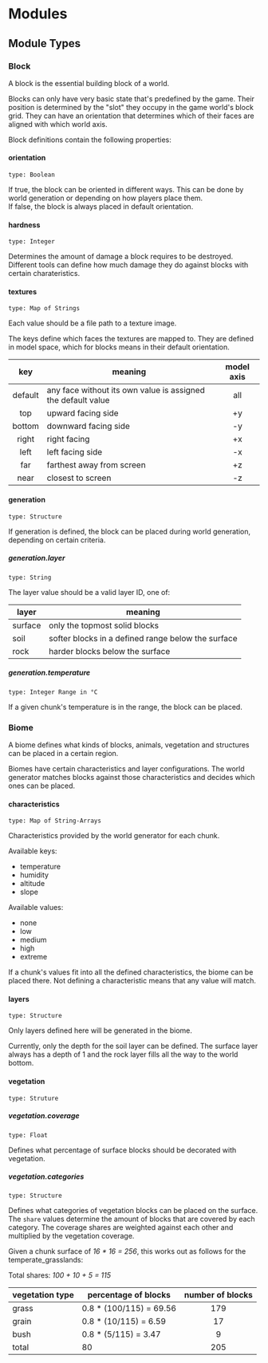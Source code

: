 # Modules

## Module Types

### Block

A block is the essential building block of a world.

Blocks can only have very basic state that's predefined by the game.
Their position is determined by the "slot" they occupy in the game world's block grid.
They can have an orientation that determines which of their faces are aligned with which world axis.

Block definitions contain the following properties:


#### orientation

```type: Boolean```

If true, the block can be oriented in different ways. This can be done by world generation or depending on how players place them.  
If false, the block is always placed in default orientation.


#### hardness

```type: Integer```

Determines the amount of damage a block requires to be destroyed.  
Different tools can define how much damage they do against blocks with certain charateristics.


#### textures

```type: Map of Strings```

Each value should be a file path to a texture image.

The keys define which faces the textures are mapped to.
They are defined in model space, which for blocks means in their default orientation.

| key | meaning | model axis |
| :--: | -- | :--: |
| default | any face without its own value is assigned the default value | all |
| top | upward facing side | +y |
| bottom | downward facing side | -y |
| right | right facing | +x |
| left | left facing side | -x |
| far | farthest away from screen | +z |
| near | closest to screen | -z |


#### generation

```type: Structure```

If generation is defined, the block can be placed during world generation, depending on certain criteria.

##### generation.layer

```type: String```

The layer value should be a valid layer ID, one of:

| layer | meaning |
| -- | -- |
| surface | only the topmost solid blocks |
| soil | softer blocks in a defined range below the surface |
| rock | harder blocks below the surface |


##### generation.temperature

```type: Integer Range in °C```

If a given chunk's temperature is in the range, the block can be placed.



### Biome

A biome defines what kinds of blocks, animals, vegetation and structures can be placed in a certain region.

Biomes have certain characteristics and layer configurations.
The world generator matches blocks against those characteristics and decides which ones can be placed.

#### characteristics

```type: Map of String-Arrays```

Characteristics provided by the world generator for each chunk.

Available keys:

* temperature
* humidity
* altitude
* slope

Available values:
* none
* low
* medium
* high
* extreme

If a chunk's values fit into all the defined characteristics, the biome can be placed there.
Not defining a characteristic means that any value will match.

#### layers

```type: Structure```

Only layers defined here will be generated in the biome.

Currently, only the depth for the soil layer can be defined.
The surface layer always has a depth of 1 and the rock layer fills all the way to the world bottom.


#### vegetation

```type: Struture```

##### vegetation.coverage

```type: Float```

Defines what percentage of surface blocks should be decorated with vegetation.

##### vegetation.categories

```type: Structure```

Defines what categories of vegetation blocks can be placed on the surface.
The ```share``` values determine the amount of blocks that are covered by each category.
The coverage shares are weighted against each other and multiplied by the vegetation coverage.


Given a chunk surface of _16 * 16 = 256_, this works out as follows for the temperate_grasslands:

Total shares: _100 + 10 + 5 = 115_

| vegetation type | percentage of blocks | number of blocks |
| -- | -- | :--: |
| grass | 0.8 * (100/115) = 69.56 | 179 |
| grain | 0.8 * (10/115) = 6.59 | 17 |
| bush | 0.8 * (5/115) = 3.47 | 9 |
| total | 80 | 205 |